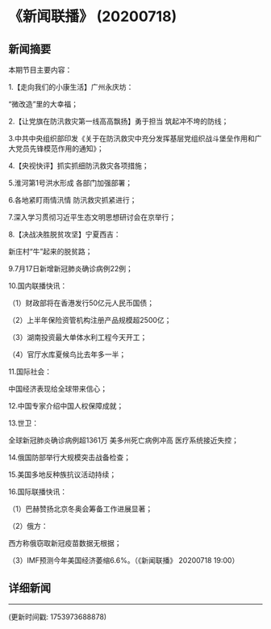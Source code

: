 # 《新闻联播》 (20200718)

## 新闻摘要

本期节目主要内容：

1.【走向我们的小康生活】广州永庆坊：

“微改造”里的大幸福；

2.【让党旗在防汛救灾第一线高高飘扬】勇于担当 筑起冲不垮的防线；

3.中共中央组织部印发《关于在防汛救灾中充分发挥基层党组织战斗堡垒作用和广大党员先锋模范作用的通知》；

4.【央视快评】抓实抓细防汛救灾各项措施；

5.淮河第1号洪水形成 各部门加强部署；

6.各地紧盯雨情汛情 防汛救灾抓紧进行；

7.深入学习贯彻习近平生态文明思想研讨会在京举行；

8.【决战决胜脱贫攻坚】宁夏西吉：

新庄村“牛”起来的脱贫路；

9.7月17日新增新冠肺炎确诊病例22例；

10.国内联播快讯：

（1）财政部将在香港发行50亿元人民币国债；

（2）上半年保险资管机构注册产品规模超2500亿；

（3）湖南投资最大单体水利工程今天开工；

（4）官厅水库夏候鸟比去年多一半；

11.国际社会：

中国经济表现给全球带来信心；

12.中国专家介绍中国人权保障成就；

13.世卫：

全球新冠肺炎确诊病例超1361万 美多州死亡病例冲高 医疗系统接近失控；

14.俄国防部举行大规模突击战备检查；

15.美国多地反种族抗议活动持续；

16.国际联播快讯：

（1）巴赫赞扬北京冬奥会筹备工作进展显著；

（2）俄方：

西方称俄窃取新冠疫苗数据无根据；

（3）IMF预测今年美国经济萎缩6.6%。（《新闻联播》 20200718 19:00）

## 详细新闻

---

(更新时间戳: 1753973688878)


